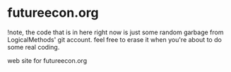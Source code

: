 futureecon.org
==============

!note, the code that is in here right now is just some random garbage from LogicalMethods' git account. 
feel free to erase it when you're about to do some real coding.

web site for futureecon.org
